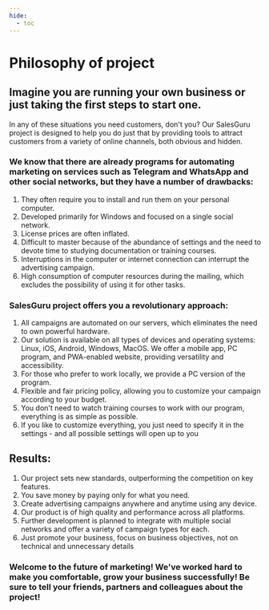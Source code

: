 ```yaml
---
hide:
  - toc
---
```


# Philosophy of project

## Imagine you are running your own business or just taking the first steps to start one. 
In any of these situations you need customers, don't you? 
Our SalesGuru project is designed to help you do just that by providing tools to attract customers from a variety of online channels, both obvious and hidden.

### We know that there are already programs for automating marketing on services such as Telegram and WhatsApp and other social networks, but they have a number of drawbacks:
1. They often require you to install and run them on your personal computer.
2. Developed primarily for Windows and focused on a single social network.
3. License prices are often inflated.
4. Difficult to master because of the abundance of settings and the need to devote time to studying documentation or training courses.
5. Interruptions in the computer or internet connection can interrupt the advertising campaign.
6. High consumption of computer resources during the mailing, which excludes the possibility of using it for other tasks.


### SalesGuru project offers you a revolutionary approach:
1. All campaigns are automated on our servers, which eliminates the need to own powerful hardware.
2. Our solution is available on all types of devices and operating systems: Linux, iOS, Android, Windows, MacOS. We offer a mobile app, PC program, and PWA-enabled website, providing versatility and accessibility.
3. For those who prefer to work locally, we provide a PC version of the program.
4. Flexible and fair pricing policy, allowing you to customize your campaign according to your budget.
5. You don't need to watch training courses to work with our program, everything is as simple as possible.
6. If you like to customize everything, you just need to specify it in the settings - and all possible settings will open up to you

## Results:
1. Our project sets new standards, outperforming the competition on key features. 
2. You save money by paying only for what you need.
3. Create advertising campaigns anywhere and anytime using any device.
4. Our product is of high quality and performance across all platforms.
5. Further development is planned to integrate with multiple social networks and offer a variety of campaign types for each.
6. Just promote your business, focus on business objectives, not on technical and unnecessary details
   
### Welcome to the future of marketing! We've worked hard to make you comfortable, grow your business successfully! Be sure to tell your friends, partners and colleagues about the project!

